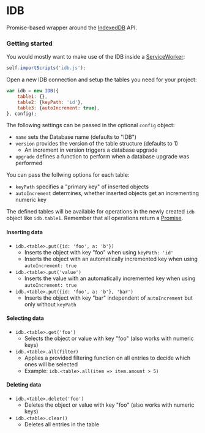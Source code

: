 # IDB
Promise-based wrapper around the [IndexedDB](https://developer.mozilla.org/de/docs/IndexedDB) API.

### Getting started
You would mostly want to make use of the IDB inside a [ServiceWorker](https://developers.google.com/web/fundamentals/primers/service-workers/):
```javascript
self.importScripts('idb.js');
```
Open a new IDB connection and setup the tables you need for your project:
```javascript
var idb = new IDB({
	table1: {},
	table2: {keyPath: 'id'},
	table3: {autoIncrement: true},
}, config);
```
The following settings can be passed in the optional `config` object:
- `name` sets the Database name (defaults to "IDB")
- `version` provides the version of the table structure (defaults to 1)
  - An increment in version triggers a database upgrade
- `upgrade` defines a function to perform when a database upgrade was performed

You can pass the follwing options for each table:
- `keyPath` specifies a "primary key" of inserted objects
- `autoIncrement` determines, whether inserted objects get an incrementing numeric key

The defined tables will be available for operations in the newly created `idb` object like `idb.table1`. Remember that all operations return a [Promise](https://developer.mozilla.org/en-US/docs/Web/JavaScript/Reference/Global_Objects/Promise).

#### Inserting data
- `idb.<table>.put({id: 'foo', a: 'b'})`
  - Inserts the object with key "foo" when using `keyPath: 'id'`
  - Inserts the object with an automatically incremented key when using `autoIncrement: true`
- `idb.<table>.put('value')`
  - Inserts the value with an automatically incremented key when using `autoIncrement: true`
- `idb.<table>.put({id: 'foo', a: 'b'}, 'bar')`
  - Inserts the object with key "bar" independent of `autoIncrement` but only without `keyPath`

#### Selecting data
- `idb.<table>.get('foo')`
  - Selects the object or value with key "foo" (also works with numeric keys)
- `idb.<table>.all(filter)`
  - Applies a provided filtering function on all entries to decide which ones will be selected
  - Example: `idb.<table>.all(item => item.amount > 5)`

#### Deleting data
- `idb.<table>.delete('foo')`
  - Deletes the object or value with key "foo" (also works with numeric keys)
- `idb.<table>.clear()`
  - Deletes all entries in the table
